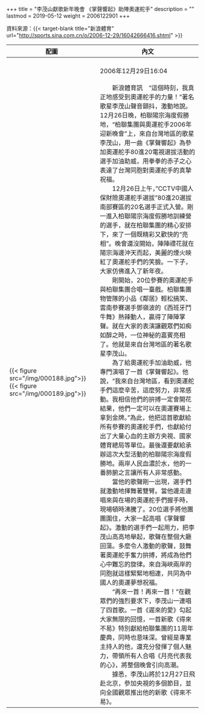 +++
title = "李茂山獻歌新年晚會 《掌聲響起》助陣奧運舵手"
description = ""
lastmod = 2019-05-12
weight = 2006122901
+++

資料來源：{{< target-blank title="新浪體育" url="http://sports.sina.com.cn/o/2006-12-29/16042666416.shtml" >}}

配圖  | 內文 
--------------|-------
{{< figure src="/img/000188.jpg">}}{{< figure src="/img/000189.jpg">}}|<br>2006年12月29日16:04<br><br>　　新浪體育訊　“這個時刻，我真正地感受到奧運舵手的力量！”著名歌星李茂山聲音顫抖，激動地說。12月26日晚，柏聯陽宗海度假勝地，“柏聯集團與奧運舵手2006年迎新晚會”上，來自台灣地區的歌星李茂山，用一曲《掌聲響起》為參加奧運舵手80進20電視選拔活動的選手加油助威，用拳拳的赤子之心表達了台灣同胞對奧運舵手的真摯祝福。<br>　　12月26日上午，”CCTV中國人保財險奧運舵手選拔”80進20選拔南部賽區的20名選手正式入營。剛一進入柏聯陽宗海度假勝地訓練營的選手，就在柏聯集團的精心安排下，來了一個既精彩又歡快的“亮相”。晚會還沒開始，陣陣禮花就在陽宗海邊沖天而起，美麗的煙火映紅了奧運舵手們的笑臉。一下子，大家仿佛進入了新年夜。<br>　　剛開始，20位參賽的奧運舵手與柏聯集團合唱一臺戲。柏聯集團物管隊的小品《鄰居》輕松搞笑、雲南參賽選手鄧嶺波的《西班牙鬥牛舞》熱辣動人，贏得了陣陣掌聲。就在大家的表演讓觀眾們如痴如醉之時，一位神秘的嘉賓亮相了。他就是來自台灣地區的著名歌星李茂山。<br>　　為了給奧運舵手加油助威，他專門演唱了一首《掌聲響起》。他說，“我來自台灣地區，看到奧運舵手們這麼辛苦，這麼努力，非常感動。我相信他們的拚搏一定會開花結果，他們一定可以在奧運賽場上拿到金牌。”為此，他把這首歌獻給所有參賽的奧運舵手們，也獻給付出了大量心血的主辦方央視、國家體育總局等單位。最後還要獻給承辦這次大型活動的柏聯陽宗海度假勝地。兩岸人民血濃於水，他的一番肺腑之言讓所有人非常感動。<br>　　當他的歌聲剛一出現，選手們就激動地揮舞著雙臂。當他邊走邊唱來與在場的奧運舵手們握手時，現場頓時沸騰了。20位選手將他團團圍住，大家一起高唱《掌聲響起》。激動的選手們一起用力，把李茂山高高地舉起，歌聲在整個大廳回蕩。多麼令人激動的歌聲，鼓舞著奧運舵手奮力拚搏，將成為他們心中難忘的旋律。來自海峽兩岸的同胞就這樣緊緊地相連，共同為中國人的奧運夢想祝福。<br>　　“再來一首！再來一首！”在觀眾們的強烈要求下，李茂山一連唱了四首歌。一首《遲來的愛》勾起大家無限的回憶，一首新歌《得來不易》特別獻給柏聯集團的11周年慶典，同時也意味深。曾經是專業主持人的他，還充分發揮了個人魅力，帶領所有人合唱《月亮代表我的心》，將整個晚會引向高潮。<br>　　據悉，李茂山將於12月27日飛赴北京，參加央視的多個節目，並向全國觀眾推出他的新歌《得來不易》。


